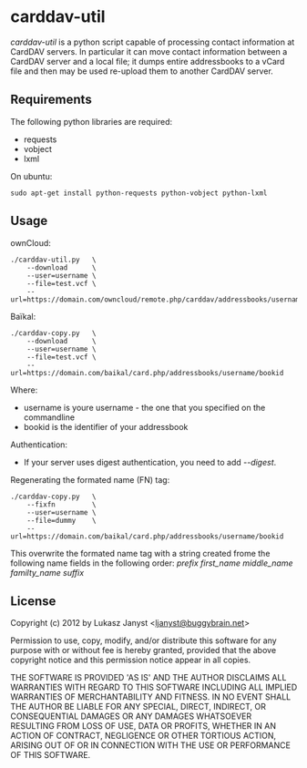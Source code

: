 carddav-util
============

*carddav-util* is a python script capable of processing contact information
at CardDAV servers. In particular it can move contact information between
a CardDAV server and a local file; it dumps entire addressbooks to a vCard
file and then may be used re-upload them to another CardDAV server.

Requirements
------------

The following python libraries are required:

 * requests
 * vobject
 * lxml

On ubuntu:

    sudo apt-get install python-requests python-vobject python-lxml

Usage
-----

ownCloud:

    ./carddav-util.py   \
        --download      \
        --user=username \
        --file=test.vcf \
        --url=https://domain.com/owncloud/remote.php/carddav/addressbooks/username/contacts

Baïkal:

    ./carddav-copy.py   \
        --download      \
        --user=username \
        --file=test.vcf \
        --url=https://domain.com/baikal/card.php/addressbooks/username/bookid

Where:
 * username is youre username - the one that you specified on the commandline
 * bookid is the identifier of your addressbook

Authentication:
 * If your server uses digest authentication, you need to add *--digest*.

Regenerating the formated name (FN) tag:

    ./carddav-copy.py   \
        --fixfn         \
        --user=username \
        --file=dummy    \
        --url=https://domain.com/baikal/card.php/addressbooks/username/bookid

This overwrite the formated name tag with a string created frome the following
name fields in the following order: *prefix first_name middle_name familty_name
suffix*

License
-------

Copyright (c) 2012 by Lukasz Janyst &lt;ljanyst@buggybrain.net&gt;

Permission to use, copy, modify, and/or distribute this software for any
purpose with or without fee is hereby granted, provided that the above
copyright notice and this permission notice appear in all copies.

THE SOFTWARE IS PROVIDED 'AS IS' AND THE AUTHOR DISCLAIMS ALL WARRANTIES
WITH REGARD TO THIS SOFTWARE INCLUDING ALL IMPLIED WARRANTIES OF
MERCHANTABILITY AND FITNESS. IN NO EVENT SHALL THE AUTHOR BE LIABLE FOR
ANY SPECIAL, DIRECT, INDIRECT, OR CONSEQUENTIAL DAMAGES OR ANY DAMAGES
WHATSOEVER RESULTING FROM LOSS OF USE, DATA OR PROFITS, WHETHER IN AN
ACTION OF CONTRACT, NEGLIGENCE OR OTHER TORTIOUS ACTION, ARISING OUT OF
OR IN CONNECTION WITH THE USE OR PERFORMANCE OF THIS SOFTWARE.
